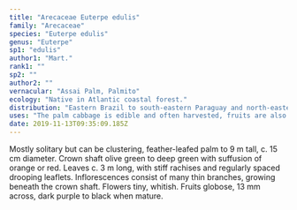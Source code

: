 ```yaml
---
title: "Arecaceae Euterpe edulis"
family: "Arecaceae"
species: "Euterpe edulis"
genus: "Euterpe"
sp1: "edulis"
author1: "Mart."
rank1: ""
sp2: ""
author2: ""
vernacular: "Assai Palm, Palmito"
ecology: "Native in Atlantic coastal forest."
distribution: "Eastern Brazil to south-eastern Paraguay and north-eastern Argentina."
uses: "The palm cabbage is edible and often harvested, fruits are also edible. The unopened inflorescence is also edible."
date: 2019-11-13T09:35:09.185Z
---
```

Mostly solitary but can be clustering, feather-leafed palm to 9 m tall, c. 15 cm diameter. Crown shaft olive green to deep green with suffusion of orange or red. Leaves c. 3 m long, with stiff rachises and regularly spaced drooping leaflets. Inflorescences consist of many thin branches, growing beneath the crown shaft. Flowers tiny, whitish. Fruits globose, 13 mm across, dark purple to black when mature.